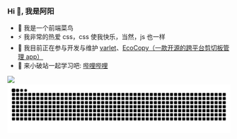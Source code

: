 ### Hi 👋, 我是阿阳

-   🤔 我是一个前端菜鸟
-   ⚡ 我非常的热爱 css，css 使我快乐，当然，js 也一样
-   🌱 我目前正在参与开发与维护 <a href="https://github.com/varletjs/varlet">varlet</a>、<a href="https://github.com/ayangweb/EcoCopy">EcoCopy（一款开源的跨平台剪切板管理 app）</a>
-   🔗 来小破站一起学习吧: <a href="https://space.bilibili.com/478490349?spm_id_from=333.1007.0.0">哔哩哔哩</a>

<img  src="https://github-readme-stats.vercel.app/api?username=ayangweb&theme=vue&show_icons=true&hide_title=true)](https://github.com/anuraghazra/github-readme-stats" />

<picture>
  <source media="(prefers-color-scheme: dark)" srcset="https://raw.githubusercontent.com/ayangweb/ayangweb/master/assets/github-contribution-grid-snake-dark.svg">
  <source media="(prefers-color-scheme: light)" srcset="https://raw.githubusercontent.com/ayangweb/ayangweb/master/assets/github-contribution-grid-snake.svg">
  <img alt="github contribution grid snake animation" src="https://raw.githubusercontent.com/ayangweb/ayangweb/master/assets/github-contribution-grid-snake.svg">
</picture>
